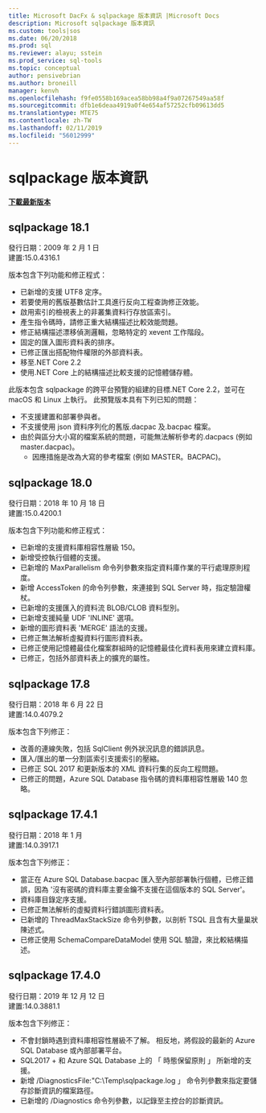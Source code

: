 ```yaml
---
title: Microsoft DacFx & sqlpackage 版本資訊 |Microsoft Docs
description: Microsoft sqlpackage 版本資訊
ms.custom: tools|sos
ms.date: 06/20/2018
ms.prod: sql
ms.reviewer: alayu; sstein
ms.prod_service: sql-tools
ms.topic: conceptual
author: pensivebrian
ms.author: broneill
manager: kenvh
ms.openlocfilehash: f9fe0558b169acea58bb98a4f9a07267549aa58f
ms.sourcegitcommit: dfb1e6deaa4919a0f4e654af57252cfb09613dd5
ms.translationtype: MTE75
ms.contentlocale: zh-TW
ms.lasthandoff: 02/11/2019
ms.locfileid: "56012999"
---
```

# <a name="sqlpackage-release-notes"></a>sqlpackage 版本資訊

**[下載最新版本](sqlpackage-download.md)**

## <a name="sqlpackage-181"></a>sqlpackage 18.1

發行日期：2009 年 2 月 1 日  
建置:15.0.4316.1 

版本包含下列功能和修正程式：

- 已新增的支援 UTF8 定序。
- 若要使用的舊版基數估計工具進行反向工程查詢修正效能。
- 啟用索引的檢視表上的非叢集資料行存放區索引。
- 產生指令碼時，請修正重大結構描述比較效能問題。
- 修正結構描述漂移偵測邏輯，忽略特定的 xevent 工作階段。
- 固定的匯入圖形資料表的排序。
- 已修正匯出搭配物件權限的外部資料表。
- 移至.NET Core 2.2 
- 使用.NET Core 上的結構描述比較支援的記憶體儲存體。

此版本包含 sqlpackage 的跨平台預覽的組建的目標.NET Core 2.2，並可在 macOS 和 Linux 上執行。 此預覽版本具有下列已知的問題：

- 不支援建置和部署參與者。
- 不支援使用 json 資料序列化的舊版.dacpac 及.bacpac 檔案。
- 由於與區分大小寫的檔案系統的問題，可能無法解析參考的.dacpacs (例如 master.dacpac)。
  - 因應措施是改為大寫的參考檔案 (例如 MASTER。BACPAC)。
## <a name="sqlpackage-180"></a>sqlpackage 18.0

發行日期：2018 年 10 月 18 日  
建置:15.0.4200.1 

版本包含下列功能和修正程式：

- 已新增的支援資料庫相容性層級 150。
- 新增受控執行個體的支援。
- 已新增的 MaxParallelism 命令列參數來指定資料庫作業的平行處理原則程度。
- 新增 AccessToken 的命令列參數，來連接到 SQL Server 時，指定驗證權杖。
- 已新增的支援匯入的資料流 BLOB/CLOB 資料型別。
- 已新增支援純量 UDF 'INLINE' 選項。
- 新增的圖形資料表 'MERGE' 語法的支援。
- 已修正無法解析虛擬資料行圖形資料表。
- 已修正使用記憶體最佳化檔案群組時的記憶體最佳化資料表用來建立資料庫。
- 已修正，包括外部資料表上的擴充的屬性。

## <a name="sqlpackage-178"></a>sqlpackage 17.8

發行日期：2018 年 6 月 22 日  
建置:14.0.4079.2  

版本包含下列修正：

- 改善的連線失敗，包括 SqlClient 例外狀況訊息的錯誤訊息。
- 匯入/匯出的單一分割區索引支援索引的壓縮。
- 已修正 SQL 2017 和更新版本的 XML 資料行集的反向工程問題。
- 已修正的問題，Azure SQL Database 指令碼的資料庫相容性層級 140 忽略。

## <a name="sqlpackage-1741"></a>sqlpackage 17.4.1

發行日期：2018 年 1 月  
建置:14.0.3917.1

版本包含下列修正：

- 當正在 Azure SQL Database.bacpac 匯入至內部部署執行個體，已修正錯誤，因為 '沒有密碼的資料庫主要金鑰不支援在這個版本的 SQL Server'。
- 資料庫目錄定序支援。
- 已修正無法解析的虛擬資料行錯誤圖形資料表。
- 已新增的 ThreadMaxStackSize 命令列參數，以剖析 TSQL 且含有大量巢狀陳述式。
- 已修正使用 SchemaCompareDataModel 使用 SQL 驗證，來比較結構描述。

## <a name="sqlpackage-1740"></a>sqlpackage 17.4.0

發行日期：2019 年 12 月 12 日  
建置:14.0.3881.1

版本包含下列修正：

- 不會封鎖時遇到資料庫相容性層級不了解。 相反地，將假設的最新的 Azure SQL Database 或內部部署平台。
- SQL2017 + 和 Azure SQL Database 上的 「 時態保留原則 」 所新增的支援。
- 新增 /DiagnosticsFile:"C:\Temp\sqlpackage.log 」 命令列參數來指定要儲存診斷資訊的檔案路徑。
- 已新增的 /Diagnostics 命令列參數，以記錄至主控台的診斷資訊。


